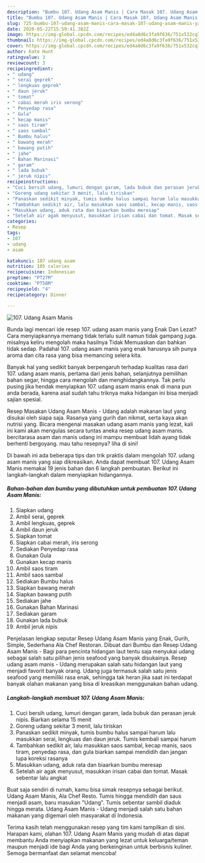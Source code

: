 ```yaml
---
description: "Bumbu 107. Udang Asam Manis | Cara Masak 107. Udang Asam Manis Yang Bisa Manjain Lidah"
title: "Bumbu 107. Udang Asam Manis | Cara Masak 107. Udang Asam Manis Yang Bisa Manjain Lidah"
slug: 725-bumbu-107-udang-asam-manis-cara-masak-107-udang-asam-manis-yang-bisa-manjain-lidah
date: 2020-05-22T15:59:41.382Z
image: https://img-global.cpcdn.com/recipes/ed4a8d6c3fa9f636/751x532cq70/107-udang-asam-manis-foto-resep-utama.jpg
thumbnail: https://img-global.cpcdn.com/recipes/ed4a8d6c3fa9f636/751x532cq70/107-udang-asam-manis-foto-resep-utama.jpg
cover: https://img-global.cpcdn.com/recipes/ed4a8d6c3fa9f636/751x532cq70/107-udang-asam-manis-foto-resep-utama.jpg
author: Kate Hunt
ratingvalue: 3
reviewcount: 3
recipeingredient:
- " udang"
- " serai geprek"
- " lengkuas geprek"
- " daun jeruk"
- " tomat"
- " cabai merah iris serong"
- " Penyedap rasa"
- " Gula"
- " kecap manis"
- " saos tiram"
- " saos sambal"
- " Bumbu halus"
- " bawang merah"
- " bawang putih"
- " jahe"
- " Bahan Marinasi"
- " garam"
- " lada bubuk"
- " jeruk nipis"
recipeinstructions:
- "Cuci bersih udang, lumuri dengan garam, lada bubuk dan perasan jeruk nipis. Biarkan selama 15 menit"
- "Goreng udang sekitar 3 menit, lalu tiriskan"
- "Panaskan sedikit minyak, tumis bumbu halus sampai harum lalu masukkan serai, lengkuas dan daun jeruk. Tumis kembali sampai harum"
- "Tambahkan sedikit air, lalu masukkan saos sambal, kecap manis, saos tiram, penyedap rasa, dan gula biarkan sampai mendidih dan jangan lupa koreksi rasanya"
- "Masukkan udang, aduk rata dan biaarkan bumbu meresap"
- "Setelah air agak menyusut, masukkan irisan cabai dan tomat. Masak sebentar lalu angkat"
categories:
- Resep
tags:
- 107
- udang
- asam

katakunci: 107 udang asam 
nutrition: 105 calories
recipecuisine: Indonesian
preptime: "PT27M"
cooktime: "PT58M"
recipeyield: "4"
recipecategory: Dinner

---
```



![107. Udang Asam Manis](https://img-global.cpcdn.com/recipes/ed4a8d6c3fa9f636/751x532cq70/107-udang-asam-manis-foto-resep-utama.jpg)

Bunda lagi mencari ide resep 107. udang asam manis yang Enak Dan Lezat? Cara menyiapkannya memang tidak terlalu sulit namun tidak gampang juga. misalnya keliru mengolah maka hasilnya Tidak Memuaskan dan bahkan tidak sedap. Padahal 107. udang asam manis yang enak harusnya sih punya aroma dan cita rasa yang bisa memancing selera kita.

Banyak hal yang sedikit banyak berpengaruh terhadap kualitas rasa dari 107. udang asam manis, pertama dari jenis bahan, selanjutnya pemilihan bahan segar, hingga cara mengolah dan menghidangkannya. Tak perlu pusing jika hendak menyiapkan 107. udang asam manis enak di mana pun anda berada, karena asal sudah tahu triknya maka hidangan ini bisa menjadi sajian spesial.

Resep Masakan Udang Asam Manis - Udang adalah makanan laut yang disukai oleh siapa saja. Rasanya yang gurih dan nikmat, serta kaya akan nutrisi yang. Bicara mengenai masakan udang asam manis yang lezat, kali ini kami akan mengulas secara tuntas aneka resep udang asam manis. bercitarasa asam dan manis udang ini mampu membuat lidah ayang tidak berhenti bergoyang. mau tahu resepnya? liha di sini!


Di bawah ini ada beberapa tips dan trik praktis dalam mengolah 107. udang asam manis yang siap dikreasikan. Anda dapat membuat 107. Udang Asam Manis memakai 19 jenis bahan dan 6 langkah pembuatan. Berikut ini langkah-langkah dalam menyiapkan hidangannya.

<!--inarticleads1-->

##### Bahan-bahan dan bumbu yang dibutuhkan untuk pembuatan 107. Udang Asam Manis:

1. Siapkan  udang
1. Ambil  serai, geprek
1. Ambil  lengkuas, geprek
1. Ambil  daun jeruk
1. Siapkan  tomat
1. Siapkan  cabai merah, iris serong
1. Sediakan  Penyedap rasa
1. Gunakan  Gula
1. Gunakan  kecap manis
1. Ambil  saos tiram
1. Ambil  saos sambal
1. Sediakan  Bumbu halus
1. Siapkan  bawang merah
1. Siapkan  bawang putih
1. Sediakan  jahe
1. Gunakan  Bahan Marinasi
1. Sediakan  garam
1. Gunakan  lada bubuk
1. Ambil  jeruk nipis


Penjelasan lengkap seputar Resep Udang Asam Manis yang Enak, Gurih, Simple, Sederhana Ala Chef Restoran. Dibuat dari Bumbu dan Resep Udang Asam Manis - Bagi para pencinta hidangan laut tentu saja menyukai udang sebagai salah satu pilihan jenis seafood yang banyak disukainya. Resep udang asam manis - Udang merupakan salah satu hidangan laut yang menjadi favorit banyak orang. Udang juga termasuk salah satu jenis seafood yang memiliki rasa enak, sehingga tak heran jika saat ini terdapat banyak olahan makanan yang bisa di kreasikan menggunakan bahan udang. 

<!--inarticleads2-->

##### Langkah-langkah membuat 107. Udang Asam Manis:

1. Cuci bersih udang, lumuri dengan garam, lada bubuk dan perasan jeruk nipis. Biarkan selama 15 menit
1. Goreng udang sekitar 3 menit, lalu tiriskan
1. Panaskan sedikit minyak, tumis bumbu halus sampai harum lalu masukkan serai, lengkuas dan daun jeruk. Tumis kembali sampai harum
1. Tambahkan sedikit air, lalu masukkan saos sambal, kecap manis, saos tiram, penyedap rasa, dan gula biarkan sampai mendidih dan jangan lupa koreksi rasanya
1. Masukkan udang, aduk rata dan biaarkan bumbu meresap
1. Setelah air agak menyusut, masukkan irisan cabai dan tomat. Masak sebentar lalu angkat


Buat saja sendiri di rumah, kamu bisa simak resepnya sebagai berikut. Udang Asam Manis, Ala Chef Resto. Tumis hingga mendidih dan saus menjadi asam, baru masukan &#34;Udang&#34;. Tumis sebentar sambil diaduk hingga merata. Udang Asam Manis - Udang menjadi salah satu bahan makanan yang digemari oleh masyarakat di Indonesia. 

Terima kasih telah menggunakan resep yang tim kami tampilkan di sini. Harapan kami, olahan 107. Udang Asam Manis yang mudah di atas dapat membantu Anda menyiapkan makanan yang lezat untuk keluarga/teman maupun menjadi ide bagi Anda yang berkeinginan untuk berbisnis kuliner. Semoga bermanfaat dan selamat mencoba!
